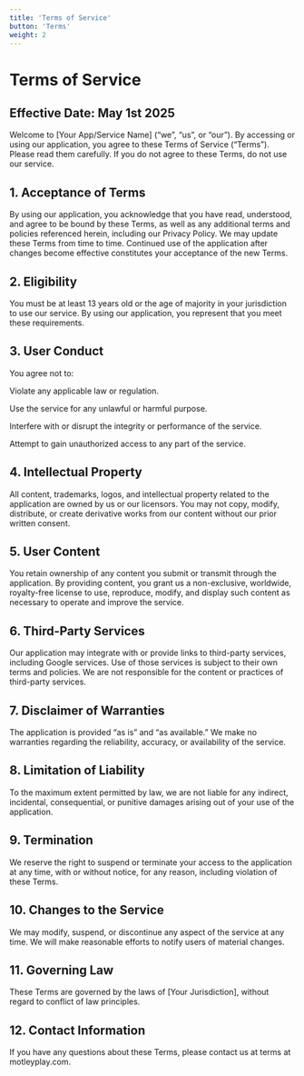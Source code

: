 ```yaml
---
title: 'Terms of Service'
button: 'Terms'
weight: 2
---
```


# Terms of Service
## Effective Date: May 1st 2025

Welcome to [Your App/Service Name] (“we”, “us”, or “our”). By accessing or using our application, you agree to these Terms of Service (“Terms”). Please read them carefully. If you do not agree to these Terms, do not use our service.

## 1. Acceptance of Terms

By using our application, you acknowledge that you have read, understood, and agree to be bound by these Terms, as well as any additional terms and policies referenced herein, including our Privacy Policy. We may update these Terms from time to time. Continued use of the application after changes become effective constitutes your acceptance of the new Terms.

## 2. Eligibility

You must be at least 13 years old or the age of majority in your jurisdiction to use our service. By using our application, you represent that you meet these requirements.

## 3. User Conduct

You agree not to:

Violate any applicable law or regulation.

Use the service for any unlawful or harmful purpose.

Interfere with or disrupt the integrity or performance of the service.

Attempt to gain unauthorized access to any part of the service.

## 4. Intellectual Property

All content, trademarks, logos, and intellectual property related to the application are owned by us or our licensors. You may not copy, modify, distribute, or create derivative works from our content without our prior written consent.

## 5. User Content

You retain ownership of any content you submit or transmit through the application. By providing content, you grant us a non-exclusive, worldwide, royalty-free license to use, reproduce, modify, and display such content as necessary to operate and improve the service.

## 6. Third-Party Services

Our application may integrate with or provide links to third-party services, including Google services. Use of those services is subject to their own terms and policies. We are not responsible for the content or practices of third-party services.

## 7. Disclaimer of Warranties

The application is provided “as is” and “as available.” We make no warranties regarding the reliability, accuracy, or availability of the service.

## 8. Limitation of Liability

To the maximum extent permitted by law, we are not liable for any indirect, incidental, consequential, or punitive damages arising out of your use of the application.

## 9. Termination

We reserve the right to suspend or terminate your access to the application at any time, with or without notice, for any reason, including violation of these Terms.

## 10. Changes to the Service

We may modify, suspend, or discontinue any aspect of the service at any time. We will make reasonable efforts to notify users of material changes.

## 11. Governing Law

These Terms are governed by the laws of [Your Jurisdiction], without regard to conflict of law principles.

## 12. Contact Information

If you have any questions about these Terms, please contact us at terms at motleyplay.com.

